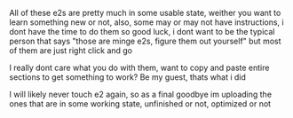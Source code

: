 All of these e2s are pretty much in some usable state, weither you want to learn something new or not, also, some may or may not have instructions, i dont have the time to do them so good luck, i dont want to be the typical person that says "those are minge e2s, figure them out yourself" but most of them are just right click and go

I really dont care what you do with them, want to copy and paste entire sections to get something to work? Be my guest, thats what i did

I will likely never touch e2 again, so as a final goodbye im uploading the ones that are in some working state, unfinished or not, optimized or not

